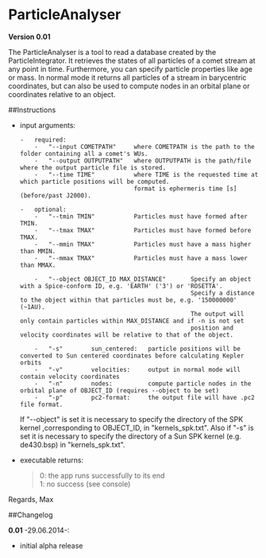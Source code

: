 # ParticleAnalyser
**Version 0.01**

The ParticleAnalyser is a tool to read a database created by the ParticleIntegrator.
It retrieves the states of all particles of a comet stream at any point in time.
Furthermore, you can specify particle properties like age or mass.
In normal mode it returns all particles of a stream in barycentric coordinates, but
can also be used to compute nodes in an orbital plane or coordinates relative to an 
object.

##Instructions

-	input arguments:

		-	required:
			-	"--input COMETPATH" 	where COMETPATH is the path to the folder containing all a comet's WUs.
			-	"--output OUTPUTPATH" 	where OUTPUTPATH is the path/file where the output particle file is stored.
			- 	"--time TIME"			where TIME is the requested time at which particle positions will be computed.
										format is ephermeris time [s] (before/past J2000).
										
		-	optional:
			-	"--tmin TMIN"			Particles must have formed after TMIN.
			-	"--tmax TMAX"			Particles must have formed before TMAX.
			-	"--mmin TMAX"			Particles must have a mass higher than MMIN.
			-	"--mmax TMAX"			Particles must have a mass lower than MMAX.
			
			-	"--object OBJECT_ID MAX_DISTANCE"		Specify an object with a Spice-conform ID, e.g. 'EARTH' ('3') or 'ROSETTA'.
														Specify a distance to the object within that particles must be, e.g. '150000000' (~1AU).
														The output will only contain particles within MAX_DISTANCE and if -n is not set
														position and velocity coordinates will be relative to that of the object.
			
			-	"-s"  		sun_centered: 	particle positions will be converted to Sun centered coordinates before calculating Kepler orbits
			-	"-v"		velocities:		output in normal mode will contain velocity coordinates
			-	"-n"		nodes:			compute particle nodes in the orbital plane of OBJECT_ID (requires --object to be set)
			-	"-p"		pc2-format:		the output file will have .pc2 file format.
			
	If "--object" is set it is necessary to specify the directory of the SPK kernel ,corresponding to OBJECT_ID, in "kernels_spk.txt".
	Also if "-s" is set it is necessary to specify the directory of a Sun SPK kernel (e.g. de430.bsp) in "kernels_spk.txt".
		
			
			
-	executable returns:

    >   0:	the app runs successfully to its end  
    >   1: 	no success  (see console)
	
	
Regards, Max


##Changelog

__0.01__	-29.06.2014-:
-	initial alpha release